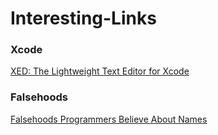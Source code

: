 # Interesting-Links

### Xcode
[XED: The Lightweight Text Editor for Xcode](https://medium.com/xcblog/xed-the-lightweight-text-editor-for-xcode-269aae5b2a77)

### Falsehoods
[Falsehoods Programmers Believe About Names](https://www.kalzumeus.com/2010/06/17/falsehoods-programmers-believe-about-names/)

